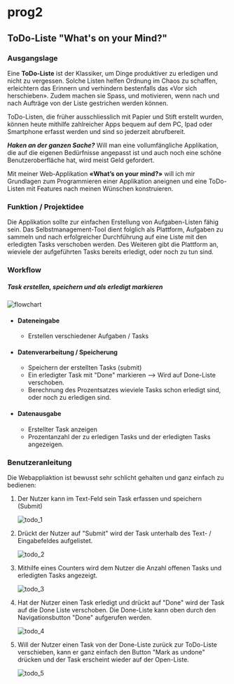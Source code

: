 # prog2

## ToDo-Liste "What's on your Mind?"


### Ausgangslage

Eine **ToDo-Liste** ist der Klassiker, um Dinge produktiver zu erledigen und nicht zu vergessen. Solche Listen helfen Ordnung im Chaos zu schaffen, erleichtern das Erinnern und verhindern bestenfalls das «Vor sich herschieben». Zudem machen sie Spass, und motivieren, wenn nach und nach Aufträge von der Liste gestrichen werden können. 

ToDo-Listen, die früher ausschliesslich mit Papier und Stift erstellt wurden, können heute mithilfe zahlreicher Apps bequem auf dem PC, Ipad oder Smartphone erfasst werden und sind so jederzeit abrufbereit. 

**_Haken an der ganzen Sache?_**
Will man eine vollumfängliche Applikation, die auf die eigenen Bedürfnisse angepasst ist und auch noch eine schöne Benutzeroberfläche hat, wird meist Geld gefordert. 

Mit meiner Web-Applikation **«What’s on your mind?»** will ich mir Grundlagen zum Programmieren einer Applikation aneignen und eine ToDo-Listen mit Features nach meinen Wünschen konstruieren. 



### Funktion / Projektidee  

Die Applikation sollte zur einfachen Erstellung von Aufgaben-Listen fähig sein. Das Selbstmanagement-Tool dient folglich als Plattform, Aufgaben zu sammeln und nach erfolgreicher Durchführung auf eine Liste mit den erledigten Tasks verschoben werden. 
Des Weiteren gibt die Plattform an, wieviele der aufgeführten Tasks bereits erledigt, oder noch zu tun sind. 



### Workflow

##### Task erstellen, speichern und als erledigt markieren 
  ![flowchart](https://user-images.githubusercontent.com/55581677/72160268-53be3a80-33be-11ea-9975-a31ec29f4a05.png)


* #### Dateneingabe
  *	Erstellen verschiedener Aufgaben / Tasks 


* #### Datenverarbeitung / Speicherung
  *	Speichern der erstellten Tasks (submit)
  * Ein erledigter Task mit "Done" markieren --> Wird auf Done-Liste verschoben. 
  * Berechnung des Prozentsatzes wieviele Tasks schon erledigt sind, oder noch zu erledigen sind. 
  
  
* #### Datenausgabe 
  *	Erstellter Task anzeigen 
  * Prozentanzahl der zu erledigen Tasks und der erledigten Tasks angezeigen. 

 
 
 ### Benutzeranleitung 
 
 Die Webappliaktion ist bewusst sehr schlicht gehalten und ganz einfach zu bedienen:  
 
 1. Der Nutzer kann im Text-Feld sein Task erfassen und speichern (Submit) 
 
    ![todo_1](https://user-images.githubusercontent.com/55581677/72162226-d5639780-33c1-11ea-9651-ebf4e52a9b3c.jpg)
 
 
 2. Drückt der Nutzer auf "Submit" wird der Task unterhalb des Text- / Eingabefeldes aufgelistet. 
 
    ![todo_2](https://user-images.githubusercontent.com/55581677/72162300-0217af00-33c2-11ea-9ff3-c77c485cb6df.jpg)
 
 
 3. Mithilfe eines Counters wird dem Nutzer die Anzahl offenen Tasks und erledigten Tasks angezeigt.
 
    ![todo_3](https://user-images.githubusercontent.com/55581677/72162363-207daa80-33c2-11ea-8064-f4c03db9cfeb.jpg)
    
 
 4. Hat der Nutzer einen Task erledigt und drückt auf "Done" wird der Task auf die Done Liste verschoben. 
    Die Done-Liste kann oben durch den Navigationsbutton "Done" aufgerufen werden. 
    
    ![todo_4](https://user-images.githubusercontent.com/55581677/72162382-2ecbc680-33c2-11ea-9127-f2ff7959342c.jpg)
    
    
 5. Will der Nutzer einen Task von der Done-Liste zurück zur ToDo-Liste verschieben, kann er ganz einfach den Button "Mark as 
    undone" drücken und der Task erscheint wieder auf der Open-Liste. 
    
    ![todo_5](https://user-images.githubusercontent.com/55581677/72162629-9aae2f00-33c2-11ea-9157-a5803a19236b.jpg)
    
    
    
 
 
